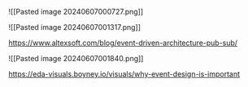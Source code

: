 
![[Pasted image 20240607000727.png]]


![[Pasted image 20240607001317.png]]

https://www.altexsoft.com/blog/event-driven-architecture-pub-sub/


![[Pasted image 20240607001840.png]]


https://eda-visuals.boyney.io/visuals/why-event-design-is-important
